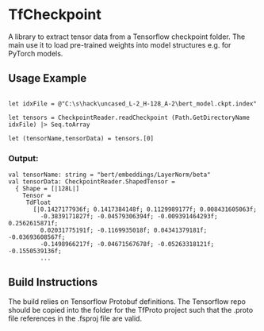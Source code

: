 # TfCheckpoint
A library to extract tensor data from a Tensorflow checkpoint folder. The main use it to load pre-trained weights into model structures e.g. for PyTorch models.

## Usage Example
```F#

let idxFile = @"C:\s\hack\uncased_L-2_H-128_A-2\bert_model.ckpt.index"

let tensors = CheckpointReader.readCheckpoint (Path.GetDirectoryName idxFile) |> Seq.toArray

let (tensorName,tensorData) = tensors.[0]
```
### Output:
```
val tensorName: string = "bert/embeddings/LayerNorm/beta"
val tensorData: CheckpointReader.ShapedTensor =
  { Shape = [|128L|]
    Tensor =
     TdFloat
       [|0.1427177936f; 0.1417384148f; 0.1129989177f; 0.008431605063f;
         -0.3839171827f; -0.04579306394f; -0.009391464293f; 0.2562615871f;
         0.02031775191f; -0.1169935018f; 0.04341379181f; -0.03693608567f;
         -0.1498966217f; -0.04671567678f; -0.05263318121f; -0.1550539136f;
         ...
```

## Build Instructions

The build relies on Tensorflow Protobuf definitions. The Tensorflow repo should be copied into the folder for the TfProto project such that the .proto file references in the .fsproj file are valid.
